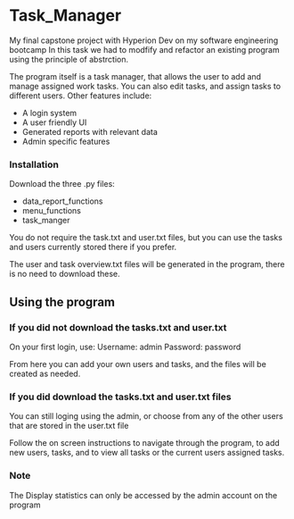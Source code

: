 # Task_Manager
My final capstone project with Hyperion Dev on my software engineering bootcamp
In this task we had to modfify and refactor an existing program using the principle of abstrction.

The program itself is a task manager, that allows the user to add and manage assigned work tasks. You can also edit tasks, and assign tasks to different users.
Other features include:
* A login system
* A user friendly UI
* Generated reports with relevant data
* Admin specific features

### Installation
Download the three .py files:
- data_report_functions
- menu_functions
- task_manger

You do not require the task.txt and user.txt files, but you can use the tasks and users currently stored there if you prefer.

The user and task overview.txt files will be generated in the program, there is no need to download these.


## Using the program

### If you did not download the tasks.txt and user.txt
On your first login, use:
Username: admin
Password: password

From here you can add your own users and tasks, and the files will be created as needed.

### If you did download the tasks.txt and user.txt files
You can still loging using the admin, or choose from any of the other users that are stored in the user.txt file

Follow the on screen instructions to navigate through the program, to add new users, tasks, and to view all tasks or the current users assigned tasks.

### Note
The Display statistics can only be accessed by the admin account on the program






